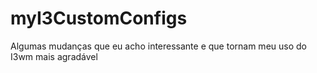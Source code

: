 # myI3CustomConfigs
Algumas mudanças que eu acho interessante e que tornam meu uso do I3wm mais agradável
